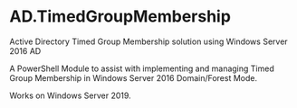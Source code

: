 # AD.TimedGroupMembership
Active Directory Timed Group Membership solution using Windows Server 2016 AD

A PowerShell Module to assist with implementing and managing Timed Group Membership in Windows Server 2016 Domain/Forest Mode.

Works on Windows Server 2019.
